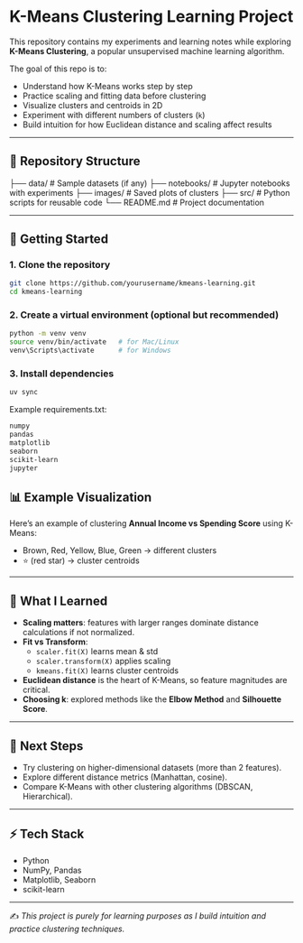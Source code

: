 # K-Means Clustering Learning Project

This repository contains my experiments and learning notes while exploring **K-Means Clustering**, a popular unsupervised machine learning algorithm.  

The goal of this repo is to:  
- Understand how K-Means works step by step  
- Practice scaling and fitting data before clustering  
- Visualize clusters and centroids in 2D  
- Experiment with different numbers of clusters (`k`)  
- Build intuition for how Euclidean distance and scaling affect results  

---

## 📂 Repository Structure
├── data/ # Sample datasets (if any)
├── notebooks/ # Jupyter notebooks with experiments
├── images/ # Saved plots of clusters
├── src/ # Python scripts for reusable code
└── README.md # Project documentation


---

## 🚀 Getting Started

### 1. Clone the repository
```bash
git clone https://github.com/yourusername/kmeans-learning.git
cd kmeans-learning
```


### 2. Create a virtual environment (optional but recommended)
```bash
python -m venv venv
source venv/bin/activate   # for Mac/Linux
venv\Scripts\activate      # for Windows
```

### 3. Install dependencies
```bash
uv sync
```

Example requirements.txt:
```bash
numpy
pandas
matplotlib
seaborn
scikit-learn
jupyter
```

## 📊 Example Visualization

Here’s an example of clustering **Annual Income vs Spending Score** using K-Means:

- Brown, Red, Yellow, Blue, Green → different clusters  
- ⭐ (red star) → cluster centroids  

---

## 🧠 What I Learned

- **Scaling matters**: features with larger ranges dominate distance calculations if not normalized.  
- **Fit vs Transform**:  
  - `scaler.fit(X)` learns mean & std  
  - `scaler.transform(X)` applies scaling  
  - `kmeans.fit(X)` learns cluster centroids  
- **Euclidean distance** is the heart of K-Means, so feature magnitudes are critical.  
- **Choosing k**: explored methods like the **Elbow Method** and **Silhouette Score**.  

---

## 🔮 Next Steps

- Try clustering on higher-dimensional datasets (more than 2 features).  
- Explore different distance metrics (Manhattan, cosine).  
- Compare K-Means with other clustering algorithms (DBSCAN, Hierarchical).  

---

## ⚡ Tech Stack

- Python  
- NumPy, Pandas  
- Matplotlib, Seaborn  
- scikit-learn  

---

✍️ *This project is purely for learning purposes as I build intuition and practice clustering techniques.*  






